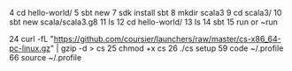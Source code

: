    4  cd hello-world/
   5  sbt new
   7  sdk install sbt
   8  mkdir scala3
   9  cd scala3/
   10  sbt new scala/scala3.g8
   11  ls
   12  cd hello-world/
   13  ls
   14  sbt
   15  run or ~run
   <!-- // Install Coursair -->
   24  curl -fL "https://github.com/coursier/launchers/raw/master/cs-x86_64-pc-linux.gz" | gzip -d > cs
   25  chmod +x cs
   26  ./cs setup
   59  code ~/.profile <!-- // remove quotation marks from "$PATH:/home/gitpod/.local/share/coursier/bin" -->
   66  source ~/.profile
